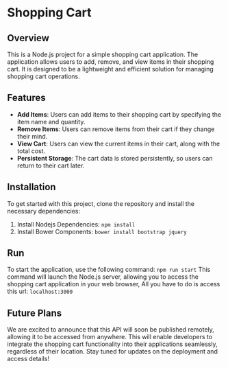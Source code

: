 # Shopping Cart

## Overview

This is a Node.js project for a simple shopping cart application. The application allows users to add, remove, and view items in their shopping cart. It is designed to be a lightweight and efficient solution for managing shopping cart operations.

## Features

- **Add Items**: Users can add items to their shopping cart by specifying the item name and quantity.
- **Remove Items**: Users can remove items from their cart if they change their mind.
- **View Cart**: Users can view the current items in their cart, along with the total cost.
- **Persistent Storage**: The cart data is stored persistently, so users can return to their cart later.

## Installation

To get started with this project, clone the repository and install the necessary dependencies:

1. Install Nodejs Dependencies: ```npm install```
2. Install Bower Components: ```bower install bootstrap jquery```
    
## Run

To start the application, use the following command: ```npm run start```
This command will launch the Node.js server, allowing you to access the shopping cart application in your web browser, All you have to do is access this url: ```localhost:3000```

## Future Plans

We are excited to announce that this API will soon be published remotely, allowing it to be accessed from anywhere. This will enable developers to integrate the shopping cart functionality into their applications seamlessly, regardless of their location. Stay tuned for updates on the deployment and access details!

